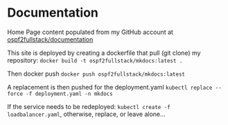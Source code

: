 # Documentation
Home Page content populated from my GitHub account at [ospf2fullstack/documentation](https://github.com/ospf2fullstack/documentation)

This site is deployed by creating a dockerfile that pull (git clone) my repository: 
`docker build -t ospf2fullstack/mkdocs:latest .`

Then docker push
`docker push ospf2fullstack/mkdocs:latest`

A replacement is then pushed for the deployment.yaml
`kubectl replace --force -f deployment.yaml -n mkdocs`

If the service needs to be redeployed: 
`kubectl create -f loadbalancer.yaml`, otherwise, replace, or leave alone... 
